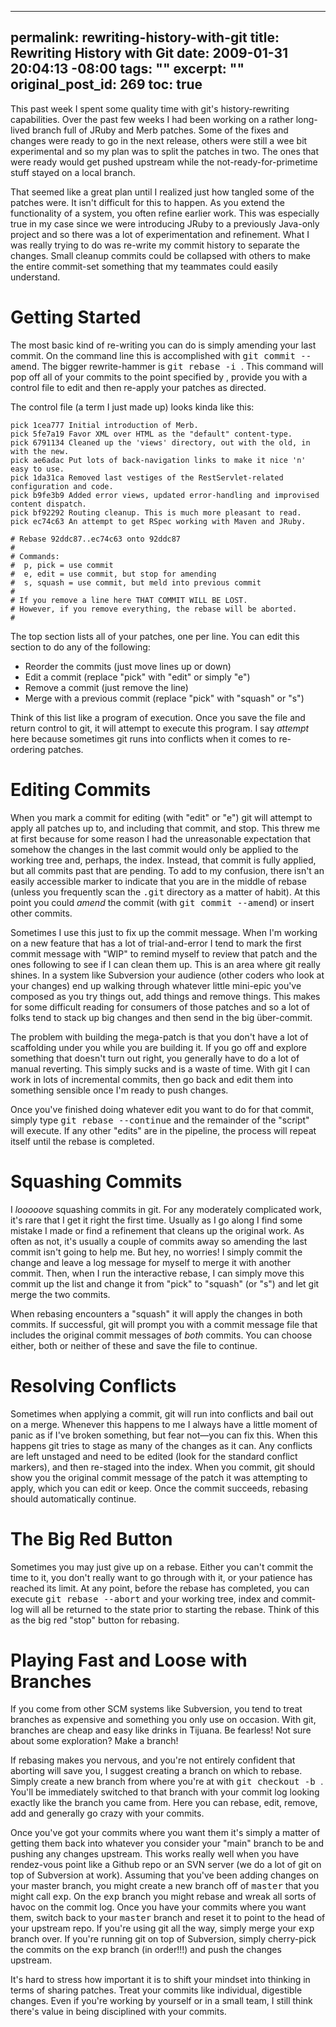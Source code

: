 ----- 
permalink: rewriting-history-with-git
title: Rewriting History with Git
date: 2009-01-31 20:04:13 -08:00
tags: ""
excerpt: ""
original_post_id: 269
toc: true
-----
This past week I spent some quality time with git's history-rewriting capabilities. Over the past few weeks I had been working on a rather long-lived branch full of JRuby and Merb patches. Some of the fixes and changes were ready to go in the next release, others were still a wee bit experimental and so my plan was to split the patches in two. The ones that were ready would get pushed upstream while the not-ready-for-primetime stuff stayed on a local branch.

That seemed like a great plan until I realized just how tangled some of the patches were. It isn't difficult for this to happen. As you extend the functionality of a system, you often refine earlier work. This was especially true in my case since we were introducing JRuby to a previously Java-only project and so there was a lot of experimentation and refinement. What I was really trying to do was re-write my commit history to separate the changes. Small cleanup commits could be collapsed with others to make the entire commit-set something that my teammates could easily understand.
# Getting Started

The most basic kind of re-writing you can do is simply amending your last commit. On the command line this is accomplished with <tt>git commit --amend</tt>. The bigger rewrite-hammer is <tt>git rebase -i <ref></tt>. This command will pop off all of your commits to the point specified by <tt><ref></tt>, provide you with a control file to edit and then re-apply your patches as directed.

The control file (a term I just made up) looks kinda like this:

    pick 1cea777 Initial introduction of Merb.
    pick 5fe7a19 Favor XML over HTML as the "default" content-type.
    pick 6791134 Cleaned up the 'views' directory, out with the old, in with the new.
    pick ae6adac Put lots of back-navigation links to make it nice 'n' easy to use.
    pick 1da31ca Removed last vestiges of the RestServlet-related configuration and code.
    pick b9fe3b9 Added error views, updated error-handling and improvised content dispatch.
    pick bf92292 Routing cleanup. This is much more pleasant to read.
    pick ec74c63 An attempt to get RSpec working with Maven and JRuby.
    
    # Rebase 92ddc87..ec74c63 onto 92ddc87
    #
    # Commands:
    #  p, pick = use commit
    #  e, edit = use commit, but stop for amending
    #  s, squash = use commit, but meld into previous commit
    #
    # If you remove a line here THAT COMMIT WILL BE LOST.
    # However, if you remove everything, the rebase will be aborted.
    #

The top section lists all of your patches, one per line. You can edit this section to do any of the following:
*  Reorder the commits (just move lines up or down)
*  Edit a commit (replace "pick" with "edit" or simply "e")
*  Remove a commit (just remove the line)
*  Merge with a previous commit (replace "pick" with "squash" or "s")

Think of this list like a program of execution. Once you save the file and return control to git, it will attempt to execute this program. I say _attempt_ here because sometimes git runs into conflicts when it comes to re-ordering patches.
# Editing Commits

When you mark a commit for editing (with "edit" or "e") git will attempt to apply all patches up to, and including that commit, and stop. This threw me at first because for some reason I had the unreasonable expectation that somehow the changes in the last commit would only be applied to the working tree and, perhaps, the index. Instead, that commit is fully applied, but all commits past that are pending. To add to my confusion, there isn't an easily accessible marker to indicate that you are in the middle of rebase (unless you frequently scan the <tt>.git</tt> directory as a matter of habit). At this point you could _amend_ the commit (with <tt>git commit --amend</tt>) or insert other commits.

Sometimes I use this just to fix up the commit message. When I'm working on a new feature that has a lot of trial-and-error I tend to mark the first commit message with "WIP" to remind myself to review that patch and the ones following to see if I can clean them up. This is an area where git really shines. In a system like Subversion your audience (other coders who look at your changes) end up walking through whatever little mini-epic you've composed as you try things out, add things and remove things. This makes for some difficult reading for consumers of those patches and so a lot of folks tend to stack up big changes and then send in the big über-commit.

The problem with building the mega-patch is that you don't have a lot of scaffolding under you while you are building it. If you go off and explore something that doesn't turn out right, you generally have to do a lot of manual reverting. This simply sucks and is a waste of time. With git I can work in lots of incremental commits, then go back and edit them into something sensible once I'm ready to push changes.

Once you've finished doing whatever edit you want to do for that commit, simply type <tt>git rebase --continue</tt> and the remainder of the "script" will execute. If any other "edits" are in the pipeline, the process will repeat itself until the rebase is completed.
# Squashing Commits

I _looooove_ squashing commits in git. For any moderately complicated work, it's rare that I get it right the first time. Usually as I go along I find some mistake I made or find a refinement that cleans up the original work. As often as not, it's usually a couple of commits away so amending the last commit isn't going to help me. But hey, no worries! I simply commit the change and leave a log message for myself to merge it with another commit. Then, when I run the interactive rebase, I can simply move this commit up the list and change it from "pick" to "squash" (or "s") and let git merge the two commits.

When rebasing encounters a "squash" it will apply the changes in both commits. If successful, git will prompt you with a commit message file that includes the original commit messages of _both_ commits. You can choose either, both or neither of these and save the file to continue.
# Resolving Conflicts

Sometimes when applying a commit, git will run into conflicts and bail out on a merge. Whenever this happens to me I always have a little moment of panic as if I've broken something, but fear not&mdash;you can fix this. When this happens git tries to stage as many of the changes as it can. Any conflicts are left unstaged and need to be edited (look for the standard conflict markers), and then re-staged into the index. When you commit, git should show you the original commit message of the patch it was attempting to apply, which you can edit or keep. Once the commit succeeds, rebasing should automatically continue.
# The Big Red Button

Sometimes you may just give up on a rebase. Either you can't commit the time to it, you don't really want to go through with it, or your patience has reached its limit. At any point, before the rebase has completed, you can execute <tt>git rebase --abort</tt> and your working tree, index and commit-log will all be returned to the state prior to starting the rebase. Think of this as the big red "stop" button for rebasing.
# Playing Fast and Loose with Branches

If you come from other SCM systems like Subversion, you tend to treat branches as expensive and something you only use on occasion. With git, branches are cheap and easy like drinks in Tijuana. Be fearless! Not sure about some exploration? Make a branch!

If rebasing makes you nervous, and you're not entirely confident that aborting will save you, I suggest creating a branch on which to rebase. Simply create a new branch from where you're at with <tt>git checkout -b <branch></tt>. You'll be immediately switched to that branch with your commit log looking exactly like the branch you came from. Here you can rebase, edit, remove, add and generally go crazy with your commits.

Once you've got your commits where you want them it's simply a matter of getting them back into whatever you consider your "main" branch to be and pushing any changes upstream. This works really well when you have rendez-vous point like a Github repo or an SVN server (we do a lot of git on top of Subversion at work). Assuming that you've been adding changes on your master branch, you might create a new branch off of <tt>master</tt> that you might call <tt>exp</tt>. On the <tt>exp</tt> branch you might rebase and wreak all sorts of havoc on the commit log. Once you have your commits where you want them, switch back to your <tt>master</tt> branch and reset it to point to the head of your upstream repo. If you're using git all the way, simply merge your <tt>exp</tt> branch over. If you're running git on top of Subversion, simply cherry-pick the commits on the <tt>exp</tt> branch (in order!!!) and push the changes upstream.

It's hard to stress how important it is to shift your mindset into thinking in terms of sharing patches. Treat your commits like individual, digestible changes. Even if you're working by yourself or in a small team, I still think there's value in being disciplined with your commits.
